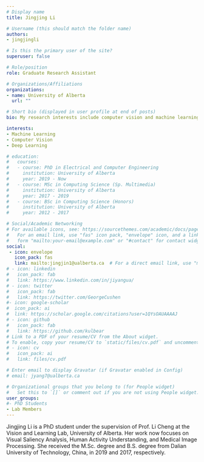 ```yaml
---
# Display name
title: Jingjing Li

# Username (this should match the folder name)
authors:
- jingjingli

# Is this the primary user of the site?
superuser: false

# Role/position
role: Graduate Research Assistant

# Organizations/Affiliations
organizations:
- name: University of Alberta
  url: ""

# Short bio (displayed in user profile at end of posts)
bio: My research interests include computer vision and machine learning.

interests:
- Machine Learning
- Computer Vision
- Deep Learning

# education:
#   courses:
#   - course: PhD in Electrical and Computer Engineering
#     institution: University of Alberta
#     year: 2019 - Now
#   - course: MSc in Computing Science (Sp. Multimedia)
#     institution: University of Alberta
#     year: 2017 - 2019
#   - course: BSc in Computing Science (Honors)
#     institution: University of Alberta
#     year: 2012 - 2017

# Social/Academic Networking
# For available icons, see: https://sourcethemes.com/academic/docs/page-builder/#icons
#   For an email link, use "fas" icon pack, "envelope" icon, and a link in the
#   form "mailto:your-email@example.com" or "#contact" for contact widget.
social:
 - icon: envelope
   icon_pack: fas
   link: mailto:jingjin1@ualberta.ca  # For a direct email link, use "mailto:test@example.org".
# - icon: linkedin
#   icon_pack: fab
#   link: https://www.linkedin.com/in/jiyangua/
# - icon: twitter
#   icon_pack: fab
#   link: https://twitter.com/GeorgeCushen
#- icon: google-scholar
#  icon_pack: ai
#  link: https://scholar.google.com/citations?user=1QYsOAUAAAAJ
# - icon: github
#   icon_pack: fab
#   link: https://github.com/kulbear
# Link to a PDF of your resume/CV from the About widget.
# To enable, copy your resume/CV to `static/files/cv.pdf` and uncomment the lines below.
# - icon: cv
#   icon_pack: ai
#   link: files/cv.pdf

# Enter email to display Gravatar (if Gravatar enabled in Config)
# email: jyang7@ualberta.ca

# Organizational groups that you belong to (for People widget)
#   Set this to `[]` or comment out if you are not using People widget.
user_groups:
#- PhD Students
- Lab Members
---
```


Jingjing Li is a PhD student under the supervision of Prof. Li Cheng at the Vision and Learning Lab, University of Alberta. Her work now focuses on Visual Saliency Analysis, Human Activity Understanding, and Medical Image Processing. She received the M.Sc. degree and B.S. degree from Dalian University of Technology, China, in 2019 and 2017, respectively.